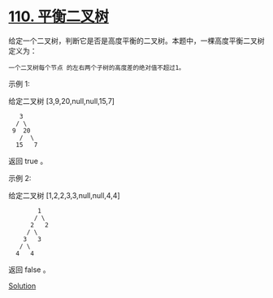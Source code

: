 # [110. 平衡二叉树](https://leetcode-cn.com/problems/balanced-binary-tree/)

 给定一个二叉树，判断它是否是高度平衡的二叉树。本题中，一棵高度平衡二叉树定义为：

    一个二叉树每个节点 的左右两个子树的高度差的绝对值不超过1。

示例 1:

给定二叉树 [3,9,20,null,null,15,7]

       3
      / \
     9  20
       /  \
      15   7

返回 true 。

示例 2:

给定二叉树 [1,2,2,3,3,null,null,4,4]

            1
           / \
          2   2
         / \
        3   3
       / \
      4   4

返回 false 。

[Solution](solution.h)